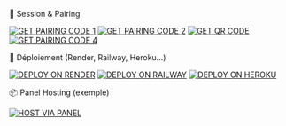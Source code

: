🔐 Session & Pairing


[![GET PAIRING CODE 1](https://img.shields.io/badge/GET_PAIRING_CODE_1-%23purple?style=for-the-badge&logo=vercel)](https://levanter-delta.vercel.app/)
[![GET PAIRING CODE 2](https://img.shields.io/badge/GET_PAIRING_CODE_2-%23brightgreen?style=for-the-badge&logo=vercel)](https://levanter-delta.vercel.app/)
[![GET QR CODE](https://img.shields.io/badge/GET_QR_CODE-%23purple?style=for-the-badge&logo=vercel)](https://levanter-delta.vercel.app/)
[![GET PAIRING CODE 4](https://img.shields.io/badge/GET_PAIRING_CODE_4-%23000000?style=for-the-badge&logo=vercel)](https://levanter-delta.vercel.app/)



🚀 Déploiement (Render, Railway, Heroku…)


[![DEPLOY ON RENDER](https://img.shields.io/badge/DEPLOY_ON_RENDER-%2300c7b7?style=for-the-badge&logo=render)](https://render.com/)
[![DEPLOY ON RAILWAY](https://img.shields.io/badge/DEPLOY_ON_RAILWAY-%23fca311?style=for-the-badge&logo=railway)](https://railway.app/)
[![DEPLOY ON HEROKU](https://img.shields.io/badge/DEPLOY_ON_HEROKU-%23430098?style=for-the-badge&logo=heroku)](https://heroku.com/)


📦 Panel Hosting (exemple)


[![HOST VIA PANEL](https://img.shields.io/badge/HOST_VIA_PANEL-%23ff0055?style=for-the-badge&logo=discord)](https://discord.gg/Zeusxd)
